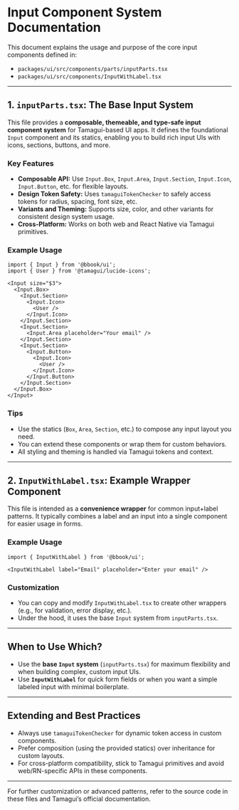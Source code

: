 # Input Component System Documentation

This document explains the usage and purpose of the core input components defined in:
- `packages/ui/src/components/parts/inputParts.tsx`
- `packages/ui/src/components/InputWithLabel.tsx`

---

## 1. `inputParts.tsx`: The Base Input System

This file provides a **composable, themeable, and type-safe input component system** for Tamagui-based UI apps. It defines the foundational `Input` component and its statics, enabling you to build rich input UIs with icons, sections, buttons, and more.

### Key Features
- **Composable API:** Use `Input.Box`, `Input.Area`, `Input.Section`, `Input.Icon`, `Input.Button`, etc. for flexible layouts.
- **Design Token Safety:** Uses `tamaguiTokenChecker` to safely access tokens for radius, spacing, font size, etc.
- **Variants and Theming:** Supports size, color, and other variants for consistent design system usage.
- **Cross-Platform:** Works on both web and React Native via Tamagui primitives.

### Example Usage
```tsx
import { Input } from '@bbook/ui';
import { User } from '@tamagui/lucide-icons';

<Input size="$3">
  <Input.Box>
    <Input.Section>
      <Input.Icon>
        <User />
      </Input.Icon>
    </Input.Section>
    <Input.Section>
      <Input.Area placeholder="Your email" />
    </Input.Section>
    <Input.Section>
      <Input.Button>
        <Input.Icon>
          <User />
        </Input.Icon>
      </Input.Button>
    </Input.Section>
  </Input.Box>
</Input>
```

### Tips
- Use the statics (`Box`, `Area`, `Section`, etc.) to compose any input layout you need.
- You can extend these components or wrap them for custom behaviors.
- All styling and theming is handled via Tamagui tokens and context.

---

## 2. `InputWithLabel.tsx`: Example Wrapper Component

This file is intended as a **convenience wrapper** for common input+label patterns. It typically combines a label and an input into a single component for easier usage in forms.

### Example Usage
```tsx
import { InputWithLabel } from '@bbook/ui';

<InputWithLabel label="Email" placeholder="Enter your email" />
```

### Customization
- You can copy and modify `InputWithLabel.tsx` to create other wrappers (e.g., for validation, error display, etc.).
- Under the hood, it uses the base `Input` system from `inputParts.tsx`.

---

## When to Use Which?
- Use the **base `Input` system** (`inputParts.tsx`) for maximum flexibility and when building complex, custom input UIs.
- Use **`InputWithLabel`** for quick form fields or when you want a simple labeled input with minimal boilerplate.

---

## Extending and Best Practices
- Always use `tamaguiTokenChecker` for dynamic token access in custom components.
- Prefer composition (using the provided statics) over inheritance for custom layouts.
- For cross-platform compatibility, stick to Tamagui primitives and avoid web/RN-specific APIs in these components.

---

For further customization or advanced patterns, refer to the source code in these files and Tamagui’s official documentation.
